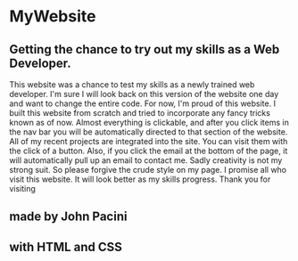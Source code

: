 # MyWebsite

## Getting the chance to try out my skills as a Web Developer.


This website was a chance to test my skills as a newly trained web developer. I'm sure I will look back on this version of the website one day and want to change the entire code. For now, I'm proud of this website. I built this website from scratch and tried to incorporate any fancy tricks known as of now. Almost everything is clickable, and after you click items in the nav bar you will be automatically directed to that section of the website. All of my recent projects are integrated into the site. You can visit them with the click of a button. Also, if you click the email at the bottom of the page, it will automatically pull up an email to contact me.  Sadly creativity is not my strong suit. So please forgive the crude style on my page. I promise all who visit this website. It will look better as my skills progress. Thank you for visiting


## made by John Pacini
## with HTML and CSS 